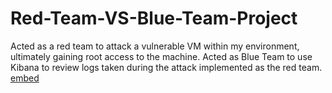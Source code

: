 # Red-Team-VS-Blue-Team-Project
Acted as a red team to attack a vulnerable VM within my environment, ultimately gaining root access to the machine. Acted as Blue Team to use Kibana to review logs taken during the attack implemented as the red team.
[embed](https://github.com/B-garces/Red-Team-VS-Blue-Team-Project/files/7349043/Report.1.pdf)
